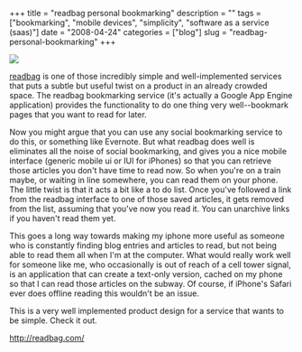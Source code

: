 +++
title = "readbag personal bookmarking"
description = ""
tags = ["bookmarking", "mobile devices", "simplicity", "software as a service (saas)"]
date = "2008-04-24"
categories = ["blog"]
slug = "readbag-personal-bookmarking"
+++



  <div class="notebook-screenshot"><a href="http://readbag.com/"><img src="//media.konigi.com/bluga/wt4810f6b67b63b.jpg"/></a></div><p><a href="http://readbag.com/">readbag</a> is one of those incredibly simple and well-implemented services that puts a subtle but useful twist on a product in an already crowded space. The readbag bookmarking service (it's actually a Google App Engine application) provides the functionality to do one thing very well--bookmark pages that you want to read for later.</p>
<p>Now you might argue that you can use any social bookmarking service to do this, or something like Evernote. But what readbag does well is eliminates all the noise of social bookmarking, and gives you a nice mobile interface (generic mobile ui or IUI for iPhones) so that you can retrieve those articles you don't have time to read now. So when you're on a train maybe, or waiting in line somewhere, you can read them on your phone. The little twist is that it acts a bit like a to do list. Once you've followed a link from the readbag interface to one of those saved articles, it gets removed from the list, assuming that you've now you read it. You can unarchive links if you haven't read them yet.</p>
<p>This goes a long way towards making my iphone more useful as someone who is constantly finding blog entries and articles to read, but not being able to read them all when I'm at the computer. What would really work well for someone like me, who occasionally is out of reach of a cell tower signal, is an application that can create a text-only version, cached on my phone so that I can read those articles on the subway. Of course, if iPhone's Safari ever does offline reading this wouldn't be an issue.</p>
<p>This is a very well implemented product design for a service that wants to be simple. Check it out.</p>
    
  <a href="http://readbag.com/">http://readbag.com/</a>
